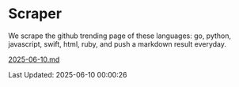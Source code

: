# Scraper

We scrape the github trending page of these languages: go, python, javascript, swift, html, ruby, and push a markdown result everyday.

[2025-06-10.md](https://github.com/henson/Scraper/blob/master/2025-06-10.md)

Last Updated: 2025-06-10 00:00:26